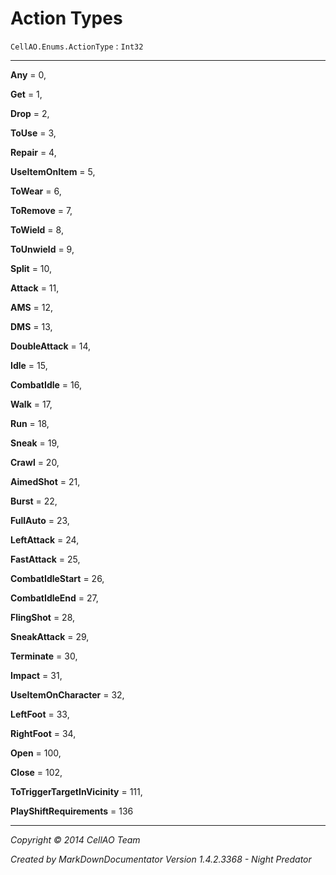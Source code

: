 # Action Types #
`CellAO.Enums.ActionType`   : `Int32`  

----------


**Any** = 0,

**Get** = 1,

**Drop** = 2,

**ToUse** = 3,

**Repair** = 4,

**UseItemOnItem** = 5,

**ToWear** = 6,

**ToRemove** = 7,

**ToWield** = 8,

**ToUnwield** = 9,

**Split** = 10,

**Attack** = 11,

**AMS** = 12,

**DMS** = 13,

**DoubleAttack** = 14,

**Idle** = 15,

**CombatIdle** = 16,

**Walk** = 17,

**Run** = 18,

**Sneak** = 19,

**Crawl** = 20,

**AimedShot** = 21,

**Burst** = 22,

**FullAuto** = 23,

**LeftAttack** = 24,

**FastAttack** = 25,

**CombatIdleStart** = 26,

**CombatIdleEnd** = 27,

**FlingShot** = 28,

**SneakAttack** = 29,

**Terminate** = 30,

**Impact** = 31,

**UseItemOnCharacter** = 32,

**LeftFoot** = 33,

**RightFoot** = 34,

**Open** = 100,

**Close** = 102,

**ToTriggerTargetInVicinity** = 111,

**PlayShiftRequirements** = 136


----------

*Copyright © 2014 CellAO Team*

*Created by MarkDownDocumentator Version 1.4.2.3368 - Night Predator*


